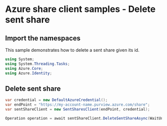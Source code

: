 # Azure share client samples - Delete sent share

## Import the namespaces

This sample demonstrates how to delete a sent share given its id.

```C# Snippet:SentSharesClientSample_ImportNamespaces
using System;
using System.Threading.Tasks;
using Azure.Core;
using Azure.Identity;
```

## Delete sent share

```C# Snippet:SentSharesClientSample_DeleteSentShare
var credential = new DefaultAzureCredential();
var endPoint = "https://my-account-name.purview.azure.com/share";
var sentShareClient = new SentSharesClient(endPoint, credential);

Operation operation = await sentShareClient.DeleteSentShareAsync(WaitUntil.Completed, "sentShareId");
```
